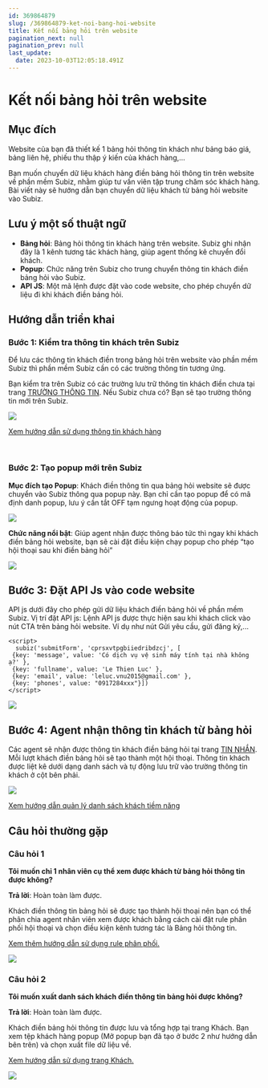 ```yaml
---
id: 369864879
slug: /369864879-ket-noi-bang-hoi-website
title: Kết nối bảng hỏi trên website
pagination_next: null
pagination_prev: null
last_update:
  date: 2023-10-03T12:05:18.491Z
---
```


# Kết nối bảng hỏi trên website



## Mục đích




Website của bạn đã thiết kế 1 bảng hỏi thông tin khách như bảng báo giá, bảng liên hệ, phiếu thu thập ý kiến của khách hàng,...



Bạn muốn chuyển dữ liệu khách hàng điền bảng hỏi thông tin trên website về phần mềm Subiz, nhằm giúp tư vấn viên tập trung chăm sóc khách hàng. Bài viết này sẽ hướng dẫn bạn chuyển dữ liệu khách từ bảng hỏi website vào Subiz.


## Lưu ý một số thuật ngữ


- **Bảng hỏi**: Bảng hỏi thông tin khách hàng trên website. Subiz ghi nhận đây là 1 kênh tương tác khách hàng, giúp agent thống kê chuyển đổi khách.
- **Popup**: Chức năng trên Subiz cho trung chuyển thông tin khách điền bảng hỏi vào Subiz.
- **API JS**: Một mã lệnh được đặt vào code website, cho phép chuyển dữ liệu đi khi khách điền bảng hỏi.


## Hướng dẫn triển khai

### Bước 1: Kiểm tra thông tin khách trên Subiz




Để lưu các thông tin khách điền trong bảng hỏi trên website vào phần mềm Subiz thì phần mềm Subiz cần có các trường thông tin tương ứng.



Bạn kiểm tra trên Subiz có các trường lưu trữ thông tin khách điền chưa tại trang [TRƯỜNG THÔNG TIN](https://app.subiz.com.vn/settings/user-attributes). Nếu Subiz chưa có? Bạn sẽ tạo trường thông tin mới trên Subiz.




![](https://vcdn.subiz-cdn.com/file/299a0ae84f3b57f6c2dc34f4c186eb2feb3f72cdb46b800a3ed69b24dd354c3a_acpxkgumifuoofoosble)




[Xem hướng dẫn sử dụng thông tin khách hàng](https://subiz.com.vn/docs/777741175-thong-tin-khach-hang)

 
### Bước 2: Tạo popup mới trên Subiz


**Mục đích tạo Popup**: Khách điền thông tin qua bảng hỏi website sẽ được chuyển vào Subiz thông qua popup này. Bạn chỉ cần tạo popup để có mã định danh popup, lưu ý cần tắt OFF tạm ngưng hoạt động của popup.


![](https://vcdn.subiz-cdn.com/file/1a4a8815754560e3a3cb1bb91030f6bb4c7e5aa75eb7104479acdf88dd572837_acpxkgumifuoofoosble)




**Chức năng nổi bật**: Giúp agent nhận được thông báo tức thì ngay khi khách điền bảng hỏi website, bạn sẽ cài đặt điều kiện chạy popup cho phép “tạo hội thoại sau khi điền bảng hỏi”


![](https://vcdn.subiz-cdn.com/file/dd504615b2c03f2af0c938cf9de2da22668dde5e05227295429fa16fd7c4a800_acpxkgumifuoofoosble)



## Bước 3: Đặt API Js vào code website


API js dưới đây cho phép gửi dữ liệu khách điền bảng hỏi về phần mềm Subiz. Vị trí đặt API js: Lệnh API js được thực hiện sau khi khách click vào nút CTA trên bảng hỏi website. Ví dụ như nút Gửi yêu cầu, gửi đăng ký,... 
```
<script>
  subiz('submitForm', 'cprsxvtpgbiiedribdzcj', [
 {key: 'message', value: 'Có dịch vụ vệ sinh máy tính tại nhà không ạ?' },
 {key: 'fullname', value: 'Le Thien Luc' },
 {key: 'email', value: 'leluc.vnu2015@gmail.com' },
 {key: 'phones', value: "0917284xxx"}])
</script>

```



![](https://vcdn.subiz-cdn.com/file/cf321a51b47a57fdc8f63fe69b8f822f3b9e1f79f907f76dcacc25c470451f3c_acpxkgumifuoofoosble)

## Bước 4: Agent nhận thông tin khách từ bảng hỏi 


Các agent sẽ nhận được thông tin khách điền bảng hỏi tại trang [TIN NHẮN](https://app.subiz.com.vn/convo). Mỗi lượt khách điền bảng hỏi sẽ tạo thành một hội thoại. Thông tin khách được liệt kê dưới dạng danh sách và tự động lưu trữ vào trường thông tin khách ở cột bên phải.




![](https://vcdn.subiz-cdn.com/file/351237ae0e74d2d39bf6f3f5902e3eb51cea0a4d5a7d9240ca32bb068682aa22_acpxkgumifuoofoosble)




[Xem hướng dẫn quản lý danh sách khách tiềm năng](https://subiz.com.vn/docs/1221805713-khach-tiem-nang)


## Câu hỏi thường gặp

### Câu hỏi 1


**Tôi muốn chỉ 1 nhân viên cụ thể xem được khách từ bảng hỏi thông tin được không?**

**Trả lời**: Hoàn toàn làm được.

Khách điền thông tin bảng hỏi sẽ được tạo thành hội thoại nên bạn có thể phân chia agent nhân viên xem được khách bằng cách cài đặt rule phân phối hội thoại và chọn điều kiện kênh tương tác là Bảng hỏi thông tin.

[Xem thêm hướng dẫn sử dụng rule phân phối.](https://subiz.com.vn/docs/972963943-rule-phan-phoi-hoi-thoai)




![](https://vcdn.subiz-cdn.com/file/0445b9f114a94f817bc20f90e8250437a4c8fc6dd73757d76c278becd2a593e7_acpxkgumifuoofoosble)



### Câu hỏi 2


**Tôi muốn xuất danh sách khách điền thông tin bảng hỏi được không?**

**Trả lời**: Hoàn toàn làm được.

Khách điền bảng hỏi thông tin được lưu và tổng hợp tại trang Khách. Bạn xem tệp khách hàng popup (Mở popup bạn đã tạo ở bước 2 như hướng dẫn bên trên) và chọn xuất file dữ liệu về. 

[Xem hướng dẫn sử dụng trang Khách.](https://subiz.com.vn/docs/1221805713-khach-tiem-nang)




![](https://vcdn.subiz-cdn.com/file/5751d877af631e7321bb0c579541a38f4a7a6b29629bdbb783e5f6b5a3d22b76_acpxkgumifuoofoosble)